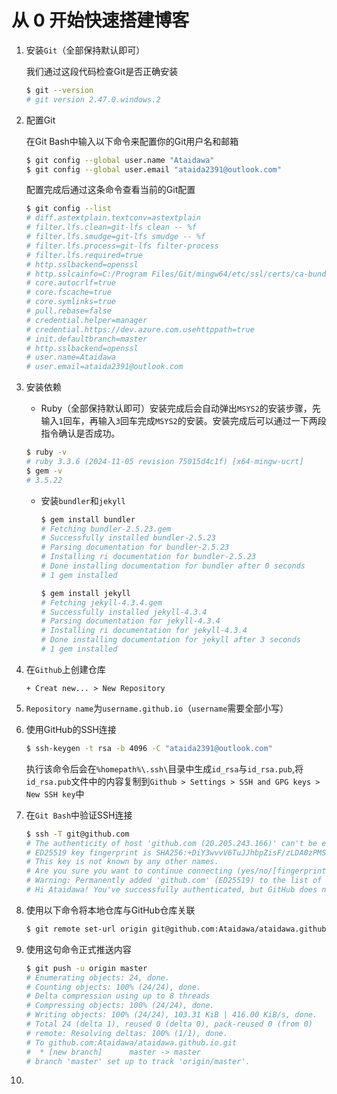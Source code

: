 # 从 0 开始快速搭建博客

1. 安装`Git`（全部保持默认即可）

   我们通过这段代码检查Git是否正确安装

   ```bash
   $ git --version
   # git version 2.47.0.windows.2
   ```

2. 配置Git

   在Git Bash中输入以下命令来配置你的Git用户名和邮箱

   ```bash
   $ git config --global user.name "Ataidawa"
   $ git config --global user.email "ataida2391@outlook.com"
   ```

   配置完成后通过这条命令查看当前的Git配置

   ```bash
   $ git config --list
   # diff.astextplain.textconv=astextplain
   # filter.lfs.clean=git-lfs clean -- %f
   # filter.lfs.smudge=git-lfs smudge -- %f
   # filter.lfs.process=git-lfs filter-process
   # filter.lfs.required=true
   # http.sslbackend=openssl
   # http.sslcainfo=C:/Program Files/Git/mingw64/etc/ssl/certs/ca-bundle.crt
   # core.autocrlf=true
   # core.fscache=true
   # core.symlinks=true
   # pull.rebase=false
   # credential.helper=manager
   # credential.https://dev.azure.com.usehttppath=true
   # init.defaultbranch=master
   # http.sslbackend=openssl
   # user.name=Ataidawa
   # user.email=ataida2391@outlook.com
   ```

3. 安装依赖

   - Ruby（全部保持默认即可）安装完成后会自动弹出`MSYS2`的安装步骤，先输入`1`回车，再输入`3`回车完成`MSYS2`的安装。安装完成后可以通过一下两段指令确认是否成功。

   ```bash
   $ ruby -v
   # ruby 3.3.6 (2024-11-05 revision 75015d4c1f) [x64-mingw-ucrt]
   $ gem -v
   # 3.5.22
   ```

   - 安装`bundler`和`jekyll`

     ```bash
     $ gem install bundler
     # Fetching bundler-2.5.23.gem
     # Successfully installed bundler-2.5.23
     # Parsing documentation for bundler-2.5.23
     # Installing ri documentation for bundler-2.5.23
     # Done installing documentation for bundler after 0 seconds
     # 1 gem installed
     ```

     

     ```bash
     $ gem install jekyll
     # Fetching jekyll-4.3.4.gem
     # Successfully installed jekyll-4.3.4
     # Parsing documentation for jekyll-4.3.4
     # Installing ri documentation for jekyll-4.3.4
     # Done installing documentation for jekyll after 3 seconds
     # 1 gem installed
     ```

4. 在`Github`上创建仓库

   `+ Creat new... > New Repository`

5. `Repository name`为`username.github.io`（`username`需要全部小写）

6. 使用GitHub的SSH连接

   ```bash
   $ ssh-keygen -t rsa -b 4096 -C "ataida2391@outlook.com"
   ```

   执行该命令后会在`%homepath%\.ssh\`目录中生成`id_rsa`与`id_rsa.pub`,将`id_rsa.pub`文件中的内容复制到`Github > Settings > SSH and GPG keys > New SSH key`中

7. 在`Git Bash`中验证SSH连接

   ```bash
   $ ssh -T git@github.com
   # The authenticity of host 'github.com (20.205.243.166)' can't be established.
   # ED25519 key fingerprint is SHA256:+DiY3wvvV6TuJJhbpZisF/zLDA0zPMSvHdkr4UvCOqU.
   # This key is not known by any other names.
   # Are you sure you want to continue connecting (yes/no/[fingerprint])? $ yes
   # Warning: Permanently added 'github.com' (ED25519) to the list of known hosts.
   # Hi Ataidawa! You've successfully authenticated, but GitHub does not provide shell access.
   ```

8. 使用以下命令将本地仓库与GitHub仓库关联

   ```bash
   $ git remote set-url origin git@github.com:Ataidawa/ataidawa.github.io.git
   ```

9. 使用这句命令正式推送内容

   ```bash
   $ git push -u origin master
   # Enumerating objects: 24, done.
   # Counting objects: 100% (24/24), done.
   # Delta compression using up to 8 threads
   # Compressing objects: 100% (24/24), done.
   # Writing objects: 100% (24/24), 103.31 KiB | 416.00 KiB/s, done.
   # Total 24 (delta 1), reused 0 (delta 0), pack-reused 0 (from 0)
   # remote: Resolving deltas: 100% (1/1), done.
   # To github.com:Ataidawa/ataidawa.github.io.git
   #  * [new branch]      master -> master
   # branch 'master' set up to track 'origin/master'.
   ```

10. 